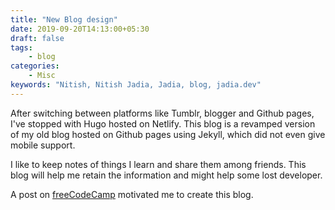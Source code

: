 ```yaml
---
title: "New Blog design"
date: 2019-09-20T14:13:00+05:30
draft: false
tags:
    - blog
categories:
    - Misc
keywords: "Nitish, Nitish Jadia, Jadia, blog, jadia.dev"
---
```


After switching between platforms like Tumblr, blogger and Github pages, I've stopped with Hugo hosted on Netlify. This blog is a revamped version of my old blog hosted on Github pages using Jekyll, which did not even give mobile support.  

I like to keep notes of things I learn and share them among friends. This blog will help me retain the information and might help some lost developer.

A post on [freeCodeCamp](https://www.freecodecamp.org/news/every-developer-should-have-a-blog-heres-why-and-how-to-stick-with-it-5fd55a247fbf/) motivated me to create this blog.
